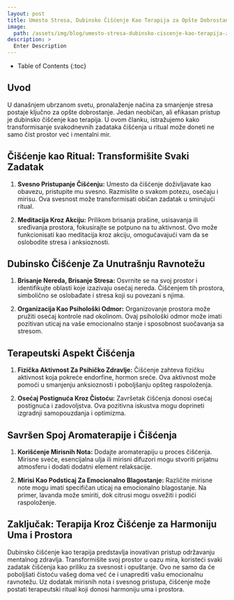 ```yaml
---
layout: post
title: Umesto Stresa, Dubinsko Čišćenje Kao Terapija za Opšte Dobrostanje
image: 
  path: /assets/img/blog/umesto-stresa-dubinsko-ciscenje-kao-terapija-za-opste-dobrostanje_dubinsko_pranje_ba.png
description: >
  Enter Description
---
```



- Table of Contents
{:toc}


## Uvod

U današnjem ubrzanom svetu, pronalaženje načina za smanjenje stresa postaje ključno za opšte dobrostanje. Jedan neobičan, ali efikasan pristup je dubinsko čišćenje kao terapija. U ovom članku, istražujemo kako transformisanje svakodnevnih zadataka čišćenja u ritual može doneti ne samo čist prostor već i mentalni mir.


## Čišćenje kao Ritual: Transformišite Svaki Zadatak

1. **Svesno Pristupanje Čišćenju:** Umesto da čišćenje doživljavate kao obavezu, pristupite mu svesno. Razmislite o svakom potezu, osećaju i mirisu. Ova svesnost može transformisati običan zadatak u smirujući ritual.

2. **Meditacija Kroz Akciju:** Prilikom brisanja prašine, usisavanja ili sređivanja prostora, fokusirajte se potpuno na tu aktivnost. Ovo može funkcionisati kao meditacija kroz akciju, omogućavajući vam da se oslobodite stresa i anksioznosti.


## Dubinsko Čišćenje Za Unutrašnju Ravnotežu

1. **Brisanje Nereda, Brisanje Stresa:** Osvrnite se na svoj prostor i identifikujte oblasti koje izazivaju osećaj nereda. Čišćenjem tih prostora, simbolično se oslobađate i stresa koji su povezani s njima.

2. **Organizacija Kao Psihološki Odmor:** Organizovanje prostora može pružiti osećaj kontrole nad okolinom. Ovaj psihološki odmor može imati pozitivan uticaj na vaše emocionalno stanje i sposobnost suočavanja sa stresom.


## Terapeutski Aspekt Čišćenja

1. **Fizička Aktivnost Za Psihičko Zdravlje:** Čišćenje zahteva fizičku aktivnost koja pokreće endorfine, hormon sreće. Ova aktivnost može pomoći u smanjenju anksioznosti i poboljšanju opšteg raspoloženja.

2. **Osećaj Postignuća Kroz Čistoću:** Završetak čišćenja donosi osećaj postignuća i zadovoljstva. Ova pozitivna iskustva mogu doprineti izgradnji samopouzdanja i optimizma.


## Savršen Spoj Aromaterapije i Čišćenja

1. **Korišćenje Mirisnih Nota:** Dodajte aromaterapiju u proces čišćenja. Mirisne sveće, esencijalna ulja ili mirisni difuzori mogu stvoriti prijatnu atmosferu i dodati dodatni element relaksacije.

2. **Mirisi Kao Podsticaj Za Emocionalno Blagostanje:** Različite mirisne note mogu imati specifičan uticaj na emocionalno blagostanje. Na primer, lavanda može smiriti, dok citrusi mogu osvežiti i podići raspoloženje.


## Zaključak: Terapija Kroz Čišćenje za Harmoniju Uma i Prostora

Dubinsko čišćenje kao terapija predstavlja inovativan pristup održavanju mentalnog zdravlja. Transformišite svoj prostor u oazu mira, koristeći svaki zadatak čišćenja kao priliku za svesnost i opuštanje. Ovo ne samo da će poboljšati čistoću vašeg doma već će i unaprediti vašu emocionalnu ravnotežu. Uz dodatak mirisnih nota i svesnog pristupa, čišćenje može postati terapeutski ritual koji donosi harmoniju uma i prostora.